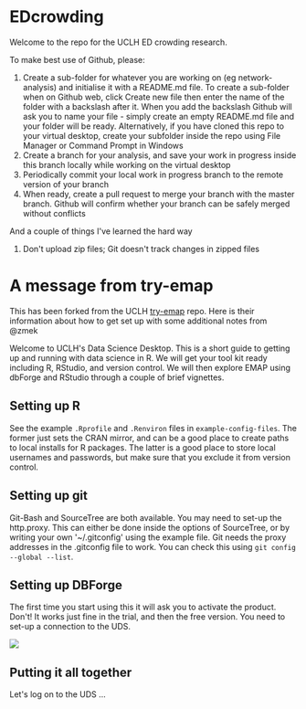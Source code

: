 # EDcrowding

Welcome to the repo for the UCLH ED crowding research. 

To make best use of Github, please: 
1. Create a sub-folder for whatever you are working on (eg network-analysis) and initialise it with a README.md file. To create a sub-folder when on Github web, click Create new file then enter the name of the folder with a backslash after it. When you add the backslash Github will ask you to name your file - simply create an empty README.md file and your folder will be ready. Alternatively, if you have cloned this repo to your virtual desktop, create your subfolder inside the repo using File Manager or Command Prompt in Windows
2. Create a branch for your analysis, and save your work in progress inside this branch locally while working on the virtual desktop
3. Periodically commit your local work in progress branch to the remote version of your branch
4. When ready, create a pull request to merge your branch with the master branch. Github will confirm whether your branch can be safely merged without conflicts

And a couple of things I've learned the hard way
1. Don't upload zip files; Git doesn't track changes in zipped files

# A message from try-emap

This has been forked from the UCLH [try-emap](https://github.com/inform-health-informatics/try-emap) repo. Here is their information about how to get set up with some additional notes from @zmek

Welcome to UCLH's Data Science Desktop. This is a short guide to getting up and running with data science in R. We will get your tool kit ready including R, RStudio, and version control. We will then explore EMAP using dbForge and RStudio through a couple of brief vignettes.


## Setting up R

See the example `.Rprofile` and `.Renviron` files in `example-config-files`. The former just sets the CRAN mirror, and can be a good place to create paths to local installs for R packages. The latter is a good place to store local usernames and passwords, but make sure that you exclude it from version control.


## Setting up git

Git-Bash and SourceTree are both available. You may need to set-up the http.proxy. This can either be done inside the options of SourceTree, or by writing your own '~/.gitconfig' using the example file. Git needs the proxy addresses in the .gitconfig file to work. You can check this using `git config --global --list`.

## Setting up DBForge

The first time you start using this it will ask you to activate the product. Don't! It works just fine in the trial, and then the free version. You need to set-up a connection to the UDS.

![](media/devart-connection-dialog.PNG)

## Putting it all together

Let's log on to the UDS ...
